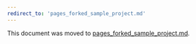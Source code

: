 ```yaml
---
redirect_to: 'pages_forked_sample_project.md'
---
```


This document was moved to [pages_forked_sample_project.md](pages_forked_sample_project.md).

<!-- This redirect file can be deleted February 1, 2021, or later. -->
<!-- Before deletion, see: https://docs.gitlab.com/ee/development/documentation/#move-or-rename-a-page -->
